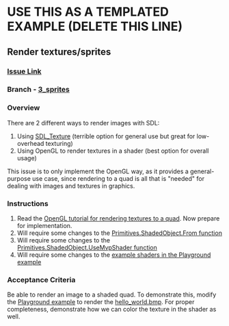 # USE THIS AS A TEMPLATED EXAMPLE (DELETE THIS LINE)

## Render textures/sprites

### [Issue Link](https://github.com/ExoKomodo/openwomb/issues/3)

### Branch - [3_sprites](https://github.com/exokomodo/openwomb/tree/3_sprites)

### Overview

There are 2 different ways to render images with SDL:

1. Using [SDL_Texture](https://lazyfoo.net/tutorials/SDL/07_texture_loading_and_rendering/index.php) (terrible option for general use but great for low-overhead texturing)
1. Using OpenGL to render textures in a shader (best option for overall usage)

This issue is to only implement the OpenGL way, as it provides a general-purpose use case, since rendering to a quad is all that is "needed" for dealing with images and textures in graphics.

### Instructions

1. Read the [OpenGL tutorial for rendering textures to a quad](https://learnopengl.com/Getting-started/Textures). Now prepare for implementation.
1. Will require some changes to the [Primitives.ShadedObject.From function](./src/Womb/Graphics/Primitives.fs)
1. Will require some changes to the [Primitives.ShadedObject.UseMvpShader function](./src/Womb/Graphics/Primitives.fs)
1. Will require some changes to the [example shaders in the Playground example](./examples/Playground/Resources/Shaders/)

### Acceptance Criteria

Be able to render an image to a shaded quad. To demonstrate this, modify the [Playground example](./examples/Playground) to render the [hello_world.bmp](./examples/Playground/Resources/Textures/hello_world.bmp). For proper completeness, demonstrate how we can color the texture in the shader as well.
